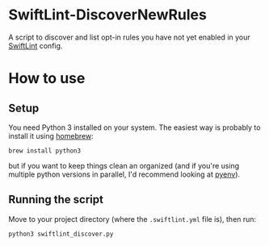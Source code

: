 # SwiftLint-DiscoverNewRules

A script to discover and list opt-in rules you have not yet enabled in your [SwiftLint](https://github.com/realm/SwiftLint) config.

# How to use
## Setup

You need Python 3 installed on your system. The easiest way is probably to install it using [homebrew](https://brew.sh/):

```shell
brew install python3
```

but if you want to keep things clean an organized (and if you're using multiple python versions in parallel, I'd recommend looking at [pyenv](https://github.com/pyenv/pyenv)).

## Running the script

Move to your project directory (where the `.swiftlint.yml` file is), then run:

```shell
python3 swiftlint_discover.py
```



